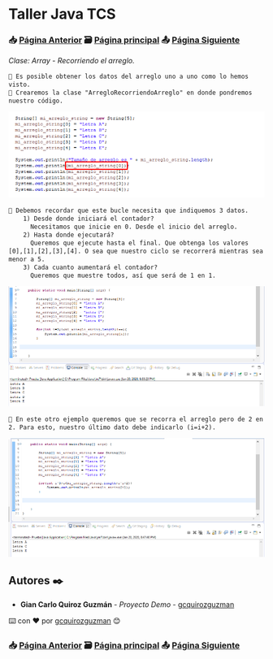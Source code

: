 # Taller Java TCS
### 📥 [Página Anterior](https://github.com/gcquirozguzman/java-tcs-202001/tree/AADV100001) 🗃️ [Página principal](https://github.com/gcquirozguzman/java-tcs-202001) 📤 [Página Siguiente](https://github.com/gcquirozguzman/java-tcs-202001/tree/ARRY100001)

_Clase: Array - Recorriendo el arreglo._

```
📢 Es posible obtener los datos del arreglo uno a uno como lo hemos visto.
📢 Crearemos la clase "ArregloRecorriendoArreglo" en donde pondremos nuestro código.
```

![Error: imagen no ha sido cargada](https://github.com/gcquirozguzman/java-tcs-202001/blob/master/imagenes/AREA100001_2.png)

```
📢 Debemos recordar que este bucle necesita que indiquemos 3 datos.
    1) Desde donde iniciará el contador? 
      Necesitamos que inicie en 0. Desde el inicio del arreglo.
    2) Hasta donde ejecutará? 
      Queremos que ejecute hasta el final. Que obtenga los valores [0],[1],[2],[3],[4]. O sea que nuestro ciclo se recorrerá mientras sea menor a 5.
    3) Cada cuanto aumentará el contador?
      Queremos que muestre todos, así que será de 1 en 1.
```

![Error: imagen no ha sido cargada](https://github.com/gcquirozguzman/java-tcs-202001/blob/master/imagenes/AREA100001_1.png)

```
📢 En este otro ejemplo queremos que se recorra el arreglo pero de 2 en 2. Para esto, nuestro último dato debe indicarlo (i=i+2).
```

![Error: imagen no ha sido cargada](https://github.com/gcquirozguzman/java-tcs-202001/blob/master/imagenes/AREA100001_3.png)

## Autores ✒️

* **Gian Carlo Quiroz Guzmán** - *Proyecto Demo* - [gcquirozguzman](https://github.com/gcquirozguzman)

⌨️ con ❤️ por [gcquirozguzman](https://github.com/gcquirozguzman) 😊

### 📥 [Página Anterior](https://github.com/gcquirozguzman/java-tcs-202001/tree/AADV100001) 🗃️ [Página principal](https://github.com/gcquirozguzman/java-tcs-202001) 📤 [Página Siguiente](https://github.com/gcquirozguzman/java-tcs-202001/tree/ARRY100001)
